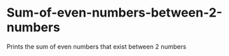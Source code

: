 # Sum-of-even-numbers-between-2-numbers
Prints the sum of even numbers that exist between 2 numbers
